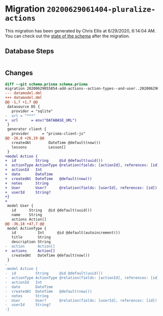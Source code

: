 # Migration `20200629061404-pluralize-actions`

This migration has been generated by Chris Ellis at 6/29/2020, 6:14:04 AM.
You can check out the [state of the schema](./schema.prisma) after the migration.

## Database Steps

```sql

```

## Changes

```diff
diff --git schema.prisma schema.prisma
migration 20200629055854-add-actions--action-types--and-user..20200629061404-pluralize-actions
--- datamodel.dml
+++ datamodel.dml
@@ -1,7 +1,7 @@
 datasource DS {
   provider = "sqlite"
-  url = "***"
+  url      = env("DATABASE_URL")
 }
 generator client {
   provider      = "prisma-client-js"
@@ -26,8 +26,19 @@
   createdAt        DateTime @default(now())
   lessons          Lesson[]
 }
+model Action {
+  id         String     @id @default(uuid())
+  actionType ActionType @relation(fields: [actionId], references: [id])
+  actionId   Int
+  date       DateTime
+  createdAt  DateTime   @default(now())
+  notes      String
+  User       User?      @relation(fields: [userId], references: [id])
+  userId     String?
+}
+
 model User {
   id      String   @id @default(uuid())
   name    String
   actions Action[]
@@ -36,18 +47,7 @@
 model ActionType {
   id          Int      @id @default(autoincrement())
   title       String
   description String
-  action      Action[]
+  actions     Action[]
   createdAt   DateTime @default(now())
 }
-
-model Action {
-  id         String     @id @default(uuid())
-  actionType ActionType @relation(fields: [actionId], references: [id])
-  actionId   Int
-  date       DateTime
-  createdAt  DateTime   @default(now())
-  notes      String
-  User       User?      @relation(fields: [userId], references: [id])
-  userId     String?
-}
```


